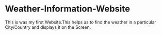 # Weather-Information-Website
This is was my first Website.This helps us to find the weather in a particular City/Country and displays it on the Screen.
